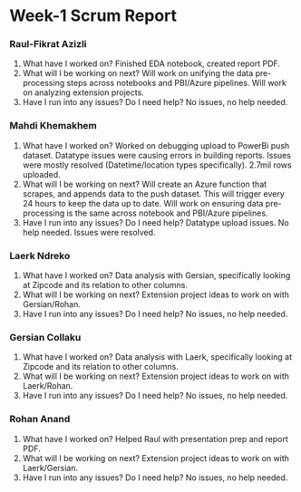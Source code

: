 
# Week-1 Scrum Report

### Raul-Fikrat Azizli
1. What have I worked on? Finished EDA notebook, created report PDF.
2. What will I be working on next? Will work on unifying the data pre-processing steps across notebooks and PBI/Azure pipelines. Will work on analyzing extension projects.
3. Have I run into any issues? Do I need help? No issues, no help needed.


### Mahdi Khemakhem
1. What have I worked on? Worked on debugging upload to PowerBi push dataset. Datatype issues were causing errors in building reports. Issues were mostly resolved (Datetime/location types specifically). 2.7mil rows uploaded.
2. What will I be working on next? Will create an Azure function that scrapes, and appends data to the push dataset. This will trigger every 24 hours to keep the data up to date. Will work on ensuring data pre-processing is the same across notebook and PBI/Azure pipelines.
3. Have I run into any issues? Do I need help? Datatype upload issues. No help needed. Issues were resolved.
   
### Laerk Ndreko
1. What have I worked on? Data analysis with Gersian, specifically looking at Zipcode and its relation to other columns.
2. What will I be working on next? Extension project ideas to work on with Gersian/Rohan.
3. Have I run into any issues? Do I need help? No issues, no help needed.

### Gersian Collaku
1. What have I worked on? Data analysis with Laerk, specifically looking at Zipcode and its relation to other columns.
2. What will I be working on next? Extension project ideas to work on with Laerk/Rohan.
3. Have I run into any issues? Do I need help? No issues, no help needed.

### Rohan Anand
1. What have I worked on? Helped Raul with presentation prep and report PDF.
2. What will I be working on next? Extension project ideas to work on with Laerk/Gersian.
3. Have I run into any issues? Do I need help? No issues, no help needed.